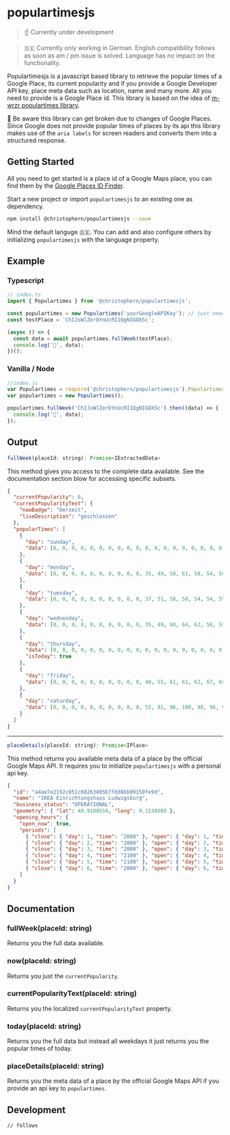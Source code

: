# populartimesjs

> ☝️ Currently under development

> 🇩🇪 Currently only working in German. English compatibility follows as soon as am / pm issue is solved. Language has no impact on the functionality.

Populartimesjs is a javascript based library to retrieve the popular times of a Google Place, its current popularity and if you provide a Google Developer API key, place meta data such as location, name and many more. All you need to provide is a Google Place id. This library is based on the idea of [m-wrzr populartimes library](https://github.com/m-wrzr/populartimes).

🙈 Be aware this library can get broken due to changes of Google Places. Since Google does not provide popular times of places by its api this library makes use of the `aria labels` for screen readers and converts them into a structured response.

## Getting Started

All you need to get started is a place id of a Google Maps place, you can find them by the [Google Places ID Finder](https://developers.google.com/maps/documentation/javascript/examples/places-placeid-finder).

Start a new project or import `populartimesjs` to an existing one as dependency.

```bash
npm install @christophern/populartimesjs --save
```

Mind the default languge 🇩🇪. You can add and also configure others by initializing `populartimesjs` with the language property.

## Example

### Typescript

```js
// index.ts
import { Populartimes } from '@christophern/populartimesjs';

const populartimes = new Populartimes('yourGoogleAPIKey'); // just needed if you want to get place details
const testPlace = 'ChIJsWlZerbYnUcRI1QgNIGOX5c';

(async () => {
  const data = await populartimes.fullWeek(testPlace);
  console.log('🚀', data);
})();
```

### Vanilla / Node

```js
//index.js
var Populartimes = require('@christophern/populartimesjs').Populartimes;
var populartimes = new Populartimes();

populartimes.fullWeek('ChIJsWlZerbYnUcRI1QgNIGOX5c').then((data) => {
  console.log('🚀', data);
});
```

## Output

```js
fullWeek(placeId: string): Promise<IExtractedData>
```

This method gives you access to the complete data available. See the documentation section blow for accessing specific subsets.

```json
{
  "currentPopularity": 0,
  "currentPopularityText": {
    "nowBadge": "Derzeit",
    "liveDescription": "geschlossen"
  },
  "popularTimes": [
    {
      "day": "sunday",
      "data": [0, 0, 0, 0, 0, 0, 0, 0, 0, 0, 0, 0, 0, 0, 0, 0, 0, 0, 0, 0, 0, 0, 0, 0]
    },
    {
      "day": "monday",
      "data": [0, 0, 0, 0, 0, 0, 0, 0, 0, 0, 35, 49, 58, 61, 58, 54, 56, 58, 49, 31, 0, 0, 0, 0]
    },
    {
      "day": "tuesday",
      "data": [0, 0, 0, 0, 0, 0, 0, 0, 0, 0, 37, 51, 58, 58, 54, 54, 59, 60, 48, 29, 0, 0, 0, 0]
    },
    {
      "day": "wednesday",
      "data": [0, 0, 0, 0, 0, 0, 0, 0, 0, 0, 35, 49, 60, 64, 62, 58, 59, 61, 53, 33, 0, 0, 0, 0]
    },
    {
      "day": "thursday",
      "data": [0, 0, 0, 0, 0, 0, 0, 0, 0, 0, 0, 0, 0, 0, 0, 0, 0, 0, 0, 0, 0, 0, 0, 0],
      "isToday": true
    },
    {
      "day": "friday",
      "data": [0, 0, 0, 0, 0, 0, 0, 0, 0, 0, 40, 55, 61, 61, 62, 67, 68, 64, 59, 48, 27, 0, 0, 0]
    },
    {
      "day": "saturday",
      "data": [0, 0, 0, 0, 0, 0, 0, 0, 0, 0, 55, 81, 96, 100, 98, 96, 96, 91, 70, 40, 0, 0, 0, 0]
    }
  ]
}
```

---

```js
placeDetails(placeId: string): Promise<IPlace>
```

This method returns you available meta data of a place by the official Google Maps API. It requires you to initialize `populartimesjs` with a personal api key.

```json
{
  "id": "a4ae7e2192c051c60263805b7fdd8bb09150fe9d",
  "name": "IKEA Einrichtungshaus Ludwigsburg",
  "business_status": "OPERATIONAL",
  "geometry": { "lat": 48.9180556, "long": 9.1538889 },
  "opening_hours": {
    "open_now": true,
    "periods": [
      { "close": { "day": 1, "time": "2000" }, "open": { "day": 1, "time": "1000" } },
      { "close": { "day": 2, "time": "2000" }, "open": { "day": 2, "time": "1000" } },
      { "close": { "day": 3, "time": "2000" }, "open": { "day": 3, "time": "1000" } },
      { "close": { "day": 4, "time": "2100" }, "open": { "day": 4, "time": "1000" } },
      { "close": { "day": 5, "time": "2100" }, "open": { "day": 5, "time": "1000" } },
      { "close": { "day": 6, "time": "2000" }, "open": { "day": 6, "time": "1000" } }
    ]
  }
}
```

## Documentation

### fullWeek(placeId: string)

Returns you the full data available.

### now(placeId: string)

Returns you just the `currentPopularity`.

### currentPopularityText(placeId: string)

Returns you the localized `currentPopularityText` property.

### today(placeId: string)

Returns you the full data but instead all weekdays it just returns you the popular times of today.

### placeDetails(placeId: string)

Returns you the meta data of a place by the official Google Maps API if you provide an api key to `populartimes`.

## Development

`// follows`
